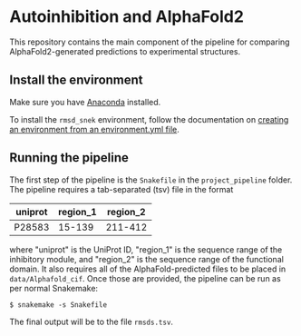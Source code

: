 # Autoinhibition and AlphaFold2
This repository contains the main component of the pipeline for comparing AlphaFold2-generated predictions to experimental structures.

## Install the environment
Make sure you have [Anaconda](https://www.anaconda.com/download) installed.

To install the ```rmsd_snek``` environment, follow the documentation on [creating an environment from an environment.yml file](https://docs.conda.io/projects/conda/en/latest/user-guide/tasks/manage-environments.html#creating-an-environment-from-an-environment-yml-file).

## Running the pipeline
The first step of the pipeline is the ```Snakefile``` in the ```project_pipeline``` folder. The pipeline requires a tab-separated (tsv) file in the format

| uniprot | region_1 | region_2 |
| ---     | ---      | ---      | 
| P28583  | 15-139   | 211-412  | 

where "uniprot" is the UniProt ID, "region_1" is the sequence range of the inhibitory module, and "region_2" is the sequence range of the functional domain. It also requires all of the AlphaFold-predicted files to be placed in ```data/Alphafold_cif```. Once those are provided, the pipeline can be run as per normal Snakemake:

```
$ snakemake -s Snakefile
```

The final output will be to the file ```rmsds.tsv```.